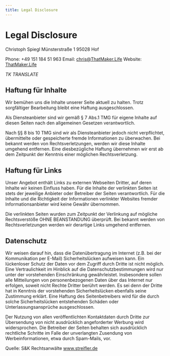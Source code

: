 ```yaml
---
title: Legal Disclosure
---
```


# Legal Disclosure

Christoph Spiegl
Münsterstraße 1
95028 Hof

Phone: +49 151 184 51 963
Email: [chris@ThatMaker.Life](mailto:chris@ThatMaker.Life)
Website: [ThatMaker.Life](https://ThatMaker.Life/)

_TK_ _TRANSLATE_

## Haftung für Inhalte

Wir bemühen uns die Inhalte unserer Seite aktuell zu halten. Trotz sorgfältiger Bearbeitung bleibt eine Haftung ausgeschlossen.

Als Diensteanbieter sind wir gemäß § 7 Abs.1 TMG für eigene Inhalte auf diesen Seiten nach den allgemeinen Gesetzen verantwortlich.

Nach §§ 8 bis 10 TMG sind wir als Diensteanbieter jedoch nicht verpflichtet, übermittelte oder gespeicherte fremde Informationen zu überwachen. Bei bekannt werden von Rechtsverletzungen, werden wir diese Inhalte umgehend entfernen. Eine diesbezügliche Haftung übernehmen wir erst ab dem Zeitpunkt der Kenntnis einer möglichen Rechtsverletzung.

## Haftung für Links

Unser Angebot enthält Links zu externen Webseiten Dritter, auf deren Inhalte wir keinen Einfluss haben. Für die Inhalte der verlinkten Seiten ist stets der jeweilige Anbieter oder Betreiber der Seiten verantwortlich. Für die Inhalte und die Richtigkeit der Informationen verlinkter Websites fremder Informationsanbieter wird keine Gewähr übernommen.

Die verlinkten Seiten wurden zum Zeitpunkt der Verlinkung auf mögliche Rechtsverstöße OHNE BEANSTANDUNG überprüft. Bei bekannt werden von Rechtsverletzungen werden wir derartige Links umgehend entfernen.

## Datenschutz

Wir weisen darauf hin, dass die Datenübertragung im Internet (z.B. bei der Kommunikation per E-Mail) Sicherheitslücken aufweisen kann. Ein lückenloser Schutz der Daten vor dem Zugriff durch Dritte ist nicht möglich. Eine Vertraulichkeit im Hinblick auf die Datenschutzbestimmungen wird nur unter der vorstehenden Einschränkung gewährleistet. Insbesondere sollen alle Mitteilungen von personenbezogenen Daten über das Internet nur erfolgen, soweit nicht Rechte Dritter berührt werden. Es sei denn der Dritte hat in Kenntnis der vorstehenden Sicherheitslücken ebenfalls seine Zustimmung erklärt. Eine Haftung des Seitenbetreibers wird für die durch solche Sicherheitslücken entstehenden Schäden oder Unterlassungsansprüche ausgeschlossen.

Der Nutzung von allen veröffentlichten Kontaktdaten durch Dritte zur Übersendung von nicht ausdrücklich angeforderter Werbung wird widersprochen. Die Betreiber der Seiten behalten sich ausdrücklich rechtliche Schritte im Falle der unverlangten Zusendung von Werbeinformationen, etwa durch Spam-Mails, vor.

Quelle: S&K Rechtsanwälte www.streifler.de
